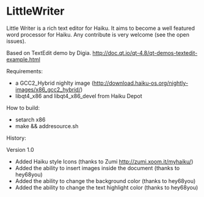 # LittleWriter
Little Writer is a rich text editor for Haiku. It aims to become a well featured word processor for Haiku. Any contribute is very welcome (see the open issues).

Based on TextEdit demo by Digia.
http://doc.qt.io/qt-4.8/qt-demos-textedit-example.html

Requirements:

- a GCC2_Hybrid nighlty image (http://download.haiku-os.org/nightly-images/x86_gcc2_hybrid/)
- libqt4_x86 and libqt4_x86_devel from Haiku Depot

How to build:

 - setarch x86
 - make && addresource.sh

History:

Version 1.0
- Added Haiku style Icons (thanks to Zumi http://zumi.xoom.it/myhaiku/)
- Added the ability to insert images inside the document (thanks to hey68you)
- Added the ability to change the background color (thanks to hey68you)
- Added the ability to change the text highlight color (thanks to hey68you)
